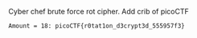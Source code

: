 Cyber chef brute force rot cipher. Add crib of picoCTF
```
Amount = 18: picoCTF{r0tat1on_d3crypt3d_555957f3}
```
